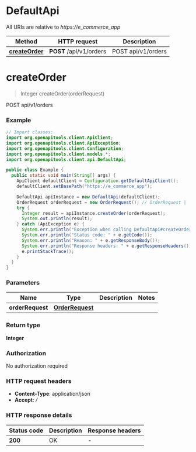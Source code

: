 # DefaultApi

All URIs are relative to *https://e_commerce_app*

| Method | HTTP request | Description |
|------------- | ------------- | -------------|
| [**createOrder**](DefaultApi.md#createOrder) | **POST** /api/v1/orders | POST api/v1/orders |


<a name="createOrder"></a>
# **createOrder**
> Integer createOrder(orderRequest)

POST api/v1/orders

### Example
```java
// Import classes:
import org.openapitools.client.ApiClient;
import org.openapitools.client.ApiException;
import org.openapitools.client.Configuration;
import org.openapitools.client.models.*;
import org.openapitools.client.api.DefaultApi;

public class Example {
  public static void main(String[] args) {
    ApiClient defaultClient = Configuration.getDefaultApiClient();
    defaultClient.setBasePath("https://e_commerce_app");

    DefaultApi apiInstance = new DefaultApi(defaultClient);
    OrderRequest orderRequest = new OrderRequest(); // OrderRequest | 
    try {
      Integer result = apiInstance.createOrder(orderRequest);
      System.out.println(result);
    } catch (ApiException e) {
      System.err.println("Exception when calling DefaultApi#createOrder");
      System.err.println("Status code: " + e.getCode());
      System.err.println("Reason: " + e.getResponseBody());
      System.err.println("Response headers: " + e.getResponseHeaders());
      e.printStackTrace();
    }
  }
}
```

### Parameters

| Name | Type | Description  | Notes |
|------------- | ------------- | ------------- | -------------|
| **orderRequest** | [**OrderRequest**](OrderRequest.md)|  | |

### Return type

**Integer**

### Authorization

No authorization required

### HTTP request headers

 - **Content-Type**: application/json
 - **Accept**: */*

### HTTP response details
| Status code | Description | Response headers |
|-------------|-------------|------------------|
| **200** | OK |  -  |

